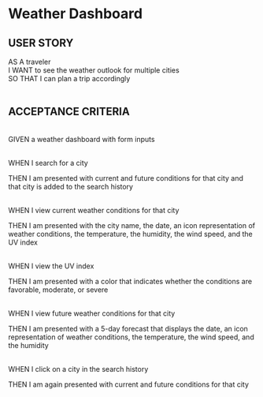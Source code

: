 # Weather Dashboard

## USER STORY
AS A traveler
<br>
I WANT to see the weather outlook for multiple cities
<br>
SO THAT I can plan a trip accordingly
<br>
<br>

## ACCEPTANCE CRITERIA
<br>
GIVEN a weather dashboard with form inputs
<br>
<br>

WHEN I search for a city

THEN I am presented with current and future conditions for that city and that city is added to the search history
<br>
<br>

WHEN I view current weather conditions for that city

THEN I am presented with the city name, the date, an icon representation of weather conditions, the temperature, the humidity, the wind speed, and the UV index
<br>
<br>

WHEN I view the UV index

THEN I am presented with a color that indicates whether the conditions are favorable, moderate, or severe
<br>
<br>

WHEN I view future weather conditions for that city

THEN I am presented with a 5-day forecast that displays the date, an icon representation of weather conditions, the temperature, the wind speed, and the humidity
<br>
<br>

WHEN I click on a city in the search history

THEN I am again presented with current and future conditions for that city  
